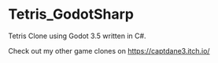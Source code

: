 # Tetris_GodotSharp
Tetris Clone using Godot 3.5 written in C#.

Check out my other game clones on https://captdane3.itch.io/